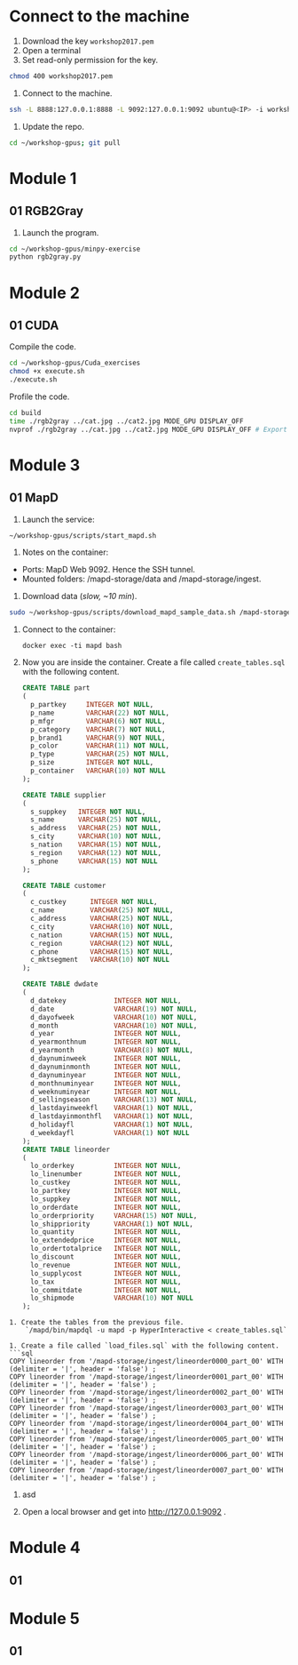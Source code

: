 
# Connect to the machine

1. Download the key `workshop2017.pem`
1. Open a terminal
1. Set read-only permission for the key.
```bash
chmod 400 workshop2017.pem
```

1. Connect to the machine.
```bash
ssh -L 8888:127.0.0.1:8888 -L 9092:127.0.0.1:9092 ubuntu@<IP> -i workshop2017.pem
```

1. Update the repo.
```bash
cd ~/workshop-gpus; git pull
```

# Module 1

## 01  RGB2Gray
1. Launch the program.
```bash
cd ~/workshop-gpus/minpy-exercise
python rgb2gray.py
```

# Module 2

## 01 CUDA
Compile the code.
```bash
cd ~/workshop-gpus/Cuda_exercises
chmod +x execute.sh
./execute.sh
```
Profile the code.
```bash
cd build
time ./rgb2gray ../cat.jpg ../cat2.jpg MODE_GPU DISPLAY_OFF
nvprof ./rgb2gray ../cat.jpg ../cat2.jpg MODE_GPU DISPLAY_OFF # Export to file nvprof -o rgb2gray.nvprof ./rgb2gray ../cat.jpg ../cat2.jpg MODE_GPU DISPLAY_OFF
```

# Module 3

## 01 MapD
1. Launch the service:
```bash
~/workshop-gpus/scripts/start_mapd.sh
```

1. Notes on the container:
  * Ports: MapD Web 9092. Hence the SSH tunnel.
  * Mounted folders: /mapd-storage/data and /mapd-storage/ingest.

1. Download data (_slow, ~10 min_).
```bash
sudo ~/workshop-gpus/scripts/download_mapd_sample_data.sh /mapd-storage/data
```
1. Connect to the container:

	`docker exec -ti mapd bash`

1. Now you are inside the container. Create a file called `create_tables.sql` with the following content.
	```sql
	CREATE TABLE part
	(
	  p_partkey     INTEGER NOT NULL,
	  p_name        VARCHAR(22) NOT NULL,
	  p_mfgr        VARCHAR(6) NOT NULL,
	  p_category    VARCHAR(7) NOT NULL,
	  p_brand1      VARCHAR(9) NOT NULL,
	  p_color       VARCHAR(11) NOT NULL,
	  p_type        VARCHAR(25) NOT NULL,
	  p_size        INTEGER NOT NULL,
	  p_container   VARCHAR(10) NOT NULL
	);

	CREATE TABLE supplier
	(
	  s_suppkey   INTEGER NOT NULL,
	  s_name      VARCHAR(25) NOT NULL,
	  s_address   VARCHAR(25) NOT NULL,
	  s_city      VARCHAR(10) NOT NULL,
	  s_nation    VARCHAR(15) NOT NULL,
	  s_region    VARCHAR(12) NOT NULL,
	  s_phone     VARCHAR(15) NOT NULL
	);

	CREATE TABLE customer
	(
	  c_custkey      INTEGER NOT NULL,
	  c_name         VARCHAR(25) NOT NULL,
	  c_address      VARCHAR(25) NOT NULL,
	  c_city         VARCHAR(10) NOT NULL,
	  c_nation       VARCHAR(15) NOT NULL,
	  c_region       VARCHAR(12) NOT NULL,
	  c_phone        VARCHAR(15) NOT NULL,
	  c_mktsegment   VARCHAR(10) NOT NULL
	);

	CREATE TABLE dwdate
	(
	  d_datekey            INTEGER NOT NULL,
	  d_date               VARCHAR(19) NOT NULL,
	  d_dayofweek          VARCHAR(10) NOT NULL,
	  d_month              VARCHAR(10) NOT NULL,
	  d_year               INTEGER NOT NULL,
	  d_yearmonthnum       INTEGER NOT NULL,
	  d_yearmonth          VARCHAR(8) NOT NULL,
	  d_daynuminweek       INTEGER NOT NULL,
	  d_daynuminmonth      INTEGER NOT NULL,
	  d_daynuminyear       INTEGER NOT NULL,
	  d_monthnuminyear     INTEGER NOT NULL,
	  d_weeknuminyear      INTEGER NOT NULL,
	  d_sellingseason      VARCHAR(13) NOT NULL,
	  d_lastdayinweekfl    VARCHAR(1) NOT NULL,
	  d_lastdayinmonthfl   VARCHAR(1) NOT NULL,
	  d_holidayfl          VARCHAR(1) NOT NULL,
	  d_weekdayfl          VARCHAR(1) NOT NULL
	);
	CREATE TABLE lineorder
	(
	  lo_orderkey          INTEGER NOT NULL,
	  lo_linenumber        INTEGER NOT NULL,
	  lo_custkey           INTEGER NOT NULL,
	  lo_partkey           INTEGER NOT NULL,
	  lo_suppkey           INTEGER NOT NULL,
	  lo_orderdate         INTEGER NOT NULL,
	  lo_orderpriority     VARCHAR(15) NOT NULL,
	  lo_shippriority      VARCHAR(1) NOT NULL,
	  lo_quantity          INTEGER NOT NULL,
	  lo_extendedprice     INTEGER NOT NULL,
	  lo_ordertotalprice   INTEGER NOT NULL,
	  lo_discount          INTEGER NOT NULL,
	  lo_revenue           INTEGER NOT NULL,
	  lo_supplycost        INTEGER NOT NULL,
	  lo_tax               INTEGER NOT NULL,
	  lo_commitdate        INTEGER NOT NULL,
	  lo_shipmode          VARCHAR(10) NOT NULL
	);
```
1. Create the tables from the previous file.
	`/mapd/bin/mapdql -u mapd -p HyperInteractive < create_tables.sql`

1. Create a file called `load_files.sql` with the following content.
```sql
COPY lineorder from '/mapd-storage/ingest/lineorder0000_part_00' WITH (delimiter = '|', header = 'false') ;
COPY lineorder from '/mapd-storage/ingest/lineorder0001_part_00' WITH (delimiter = '|', header = 'false') ;
COPY lineorder from '/mapd-storage/ingest/lineorder0002_part_00' WITH (delimiter = '|', header = 'false') ;
COPY lineorder from '/mapd-storage/ingest/lineorder0003_part_00' WITH (delimiter = '|', header = 'false') ;
COPY lineorder from '/mapd-storage/ingest/lineorder0004_part_00' WITH (delimiter = '|', header = 'false') ;
COPY lineorder from '/mapd-storage/ingest/lineorder0005_part_00' WITH (delimiter = '|', header = 'false') ;
COPY lineorder from '/mapd-storage/ingest/lineorder0006_part_00' WITH (delimiter = '|', header = 'false') ;
COPY lineorder from '/mapd-storage/ingest/lineorder0007_part_00' WITH (delimiter = '|', header = 'false') ;
```

1. asd


1. Open a local browser and get into http://127.0.0.1:9092 .



# Module 4

## 01
# Module 5

## 01
